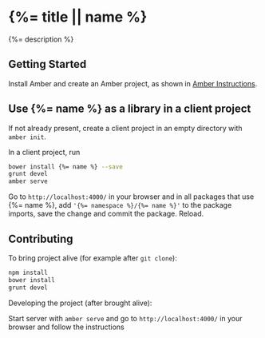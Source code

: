 # {%= title || name %}

{%= description %}

## Getting Started

Install Amber and create an Amber project,
as shown in [Amber Instructions](https://github.com/amber-smalltalk/amber#prerequisites).

## Use {%= name %} as a library in a client project

If not already present, create a client project
in an empty directory with `amber init`.

In a client project, run

```sh
bower install {%= name %} --save
grunt devel
amber serve
```

Go to `http://localhost:4000/` in your browser and
in all packages that use {%= name %},
add `'{%= namespace %}/{%= name %}'` to the package imports,
save the change and commit the package. Reload.

## Contributing

To bring project alive (for example after `git clone`):

```sh
npm install
bower install
grunt devel
```

Developing the project (after brought alive):
 
Start server with `amber serve` and go to `http://localhost:4000/` in your browser and follow the instructions
